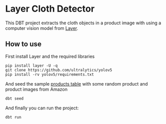 # Layer Cloth Detector

This DBT project extracts the cloth objects in a product image with using a computer vision model from [Layer](https://app.layer.ai/layer/clothing/).

## How to use

First install Layer and the required libraries

```shell
pip install layer -U -q
git clone https://github.com/ultralytics/yolov5
pip install -rv yolov5/requirements.txt
```

And seed the sample [products table](seeds/products.csv) with some random product and product images from Amazon

```shell
dbt seed
```

And finally you can run the project:

```shell
dbt run
```
